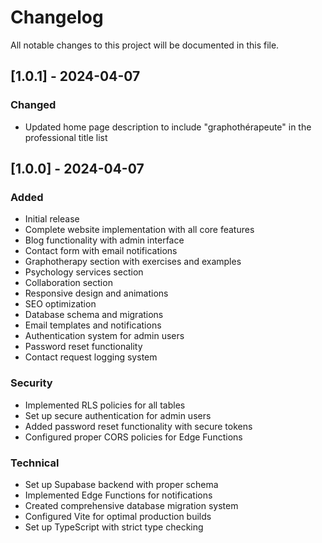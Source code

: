 # Changelog

All notable changes to this project will be documented in this file.

## [1.0.1] - 2024-04-07

### Changed
- Updated home page description to include "graphothérapeute" in the professional title list

## [1.0.0] - 2024-04-07

### Added
- Initial release
- Complete website implementation with all core features
- Blog functionality with admin interface
- Contact form with email notifications
- Graphotherapy section with exercises and examples
- Psychology services section
- Collaboration section
- Responsive design and animations
- SEO optimization
- Database schema and migrations
- Email templates and notifications
- Authentication system for admin users
- Password reset functionality
- Contact request logging system

### Security
- Implemented RLS policies for all tables
- Set up secure authentication for admin users
- Added password reset functionality with secure tokens
- Configured proper CORS policies for Edge Functions

### Technical
- Set up Supabase backend with proper schema
- Implemented Edge Functions for notifications
- Created comprehensive database migration system
- Configured Vite for optimal production builds
- Set up TypeScript with strict type checking